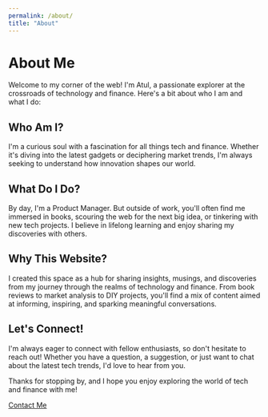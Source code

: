 ```yaml
---
permalink: /about/
title: "About"
---
```


# About Me

Welcome to my corner of the web! I'm Atul, a passionate explorer at the crossroads of technology and finance. Here's a bit about who I am and what I do:

## Who Am I?

I'm a curious soul with a fascination for all things tech and finance. Whether it's diving into the latest gadgets or deciphering market trends, I'm always seeking to understand how innovation shapes our world.

## What Do I Do?

By day, I'm a Product Manager. But outside of work, you'll often find me immersed in books, scouring the web for the next big idea, or tinkering with new tech projects. I believe in lifelong learning and enjoy sharing my discoveries with others.

## Why This Website?

I created this space as a hub for sharing insights, musings, and discoveries from my journey through the realms of technology and finance. From book reviews to market analysis to DIY projects, you'll find a mix of content aimed at informing, inspiring, and sparking meaningful conversations.

## Let's Connect!

I'm always eager to connect with fellow enthusiasts, so don't hesitate to reach out! Whether you have a question, a suggestion, or just want to chat about the latest tech trends, I'd love to hear from you.

Thanks for stopping by, and I hope you enjoy exploring the world of tech and finance with me!

[Contact Me](mailto:atul(at)(thisdomain)(dot)com)
